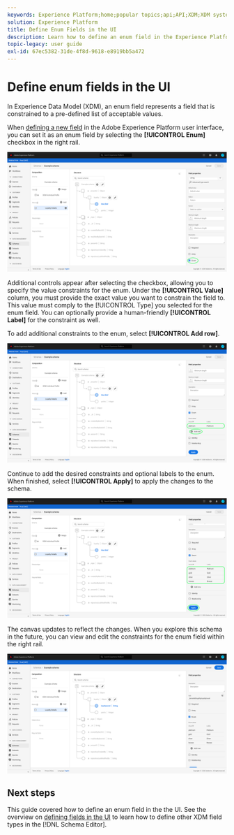 ```yaml
---
keywords: Experience Platform;home;popular topics;api;API;XDM;XDM system;experience data model;data model;ui;workspace;enum;field;
solution: Experience Platform
title: Define Enum Fields in the UI
description: Learn how to define an enum field in the Experience Platform user interface.
topic-legacy: user guide
exl-id: 67ec5382-31de-4f8d-9618-e8919bb5a472
---
```

# Define enum fields in the UI

In Experience Data Model (XDM), an enum field represents a field that is constrained to a pre-defined list of acceptable values.

When [defining a new field](./overview.md#define) in the Adobe Experience Platform user interface, you can set it as an enum field by selecting the **[!UICONTROL Enum]** checkbox in the right rail. 

![](../../images/ui/fields/special/enum.png)

Additional controls appear after selecting the checkbox, allowing you to specify the value constraints for the enum. Under the **[!UICONTROL Value]** column, you must provide the exact value you want to constrain the field to. This value must comply to the [!UICONTROL Type] you selected for the enum field. You can optionally provide a human-friendly **[!UICONTROL Label]** for the constraint as well.

To add additional constraints to the enum, select **[!UICONTROL Add row]**.

![](../../images/ui/fields/special/enum-add-row.png)

Continue to add the desired constraints and optional labels to the enum. When finished, select **[!UICONTROL Apply]** to apply the changes to the schema.

![](../../images/ui/fields/special/enum-configured.png)

The canvas updates to reflect the changes. When you explore this schema in the future, you can view and edit the constraints for the enum field within the right rail.

![](../../images/ui/fields/special/enum-applied.png)

## Next steps

This guide covered how to define an enum field in the the UI. See the overview on [defining fields in the UI](./overview.md#special) to learn how to define other XDM field types in the [!DNL Schema Editor].
